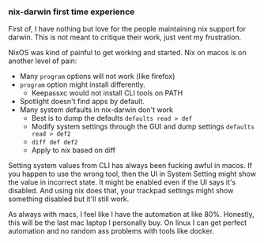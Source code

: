 ### nix-darwin first time experience

First of, I have nothing but love for the people maintaining nix support for
darwin. This is not meant to critique their work, just vent my frustration.

NixOS was kind of painful to get working and started. Nix on macos is on another
level of pain:

* Many `program` options will not work (like firefox)
* `program` option might install differently.
    * Keepassxc would not install CLI tools on PATH
* Spotlight doesn't find apps by default.
* Many system defaults in nix-darwin don't work
    * Best is to dump the defaults `defaults read > def`
    * Modify system settings through the GUI and dump settings `defaults read >
      def2`
    * `diff def def2`
    * Apply to nix based on diff

Setting system values from CLI has always been fucking awful in macos. If you
happen to use the wrong tool, then the UI in System Setting might show the value
in incorrect state. It might be enabled even if the UI says it's disabled. And
using nix does that, your trackpad settings might show something disabled but
it'll still work.

As always with macs, I feel like I have the automation at like 80%. Honestly,
this will be the last mac laptop I personally buy. On linux I can get perfect
automation and no random ass problems with tools like docker.
